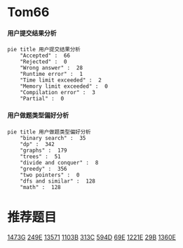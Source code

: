 # Tom66

<!-- tabs:start -->



#### **用户提交结果分析**

```mermaid
pie title 用户提交结果分析
    "Accepted" :  66
    "Rejected" :  0
    "Wrong answer" :  28
    "Runtime error" :  1
    "Time limit exceeded" :  2
    "Memory limit exceeded" :  0
    "Compilation error" :  3
    "Partial" :  0
```

#### **用户做题类型偏好分析**

```mermaid
pie title 用户做题类型偏好分析
    "binary search" :  35
    "dp" :  342
    "graphs" :  179
    "trees" :  51
    "divide and conquer" :  8
    "greedy" :  356
    "two pointers" :  0
    "dfs and similar" :  128
    "math" :  128
```



<!-- tabs:end -->
# 推荐题目
[1473G](https://codeforces.com/contest/1473/problem/G)
[249E](https://codeforces.com/contest/249/problem/E)
[13571](https://codeforces.com/contest/1357/problem/1)
[1103B](https://codeforces.com/contest/1103/problem/B)
[313C](https://codeforces.com/contest/313/problem/C)
[594D](https://codeforces.com/contest/594/problem/D)
[69E](https://codeforces.com/contest/69/problem/E)
[1221E](https://codeforces.com/contest/1221/problem/E)
[29B](https://codeforces.com/contest/29/problem/B)
[1360E](https://codeforces.com/contest/1360/problem/E)
